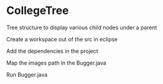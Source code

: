 # CollegeTree
Tree structure to display various child nodes under a parent

Create a workspace out of the src in eclipse

Add the dependencies in the project

Map the images path in the Bugger.java

Run Bugger.java
